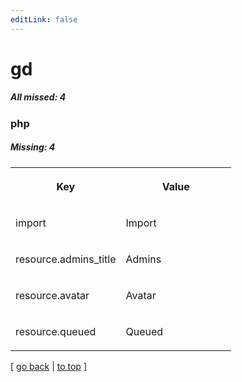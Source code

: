 ```yaml
---
editLink: false
---
```


# gd

##### All missed: 4


### php

##### Missing: 4

<table width="100%">
<tr><th width="50%">

Key

</th><th width="50%">

Value

</th></tr>
<tr><td width="50%">

import

</td><td width="50%">

Import

</td></tr>
<tr><td width="50%">

resource.admins_title

</td><td width="50%">

Admins

</td></tr>
<tr><td width="50%">

resource.avatar

</td><td width="50%">

Avatar

</td></tr>
<tr><td width="50%">

resource.queued

</td><td width="50%">

Queued

</td></tr>
</table>

[ [go back](../status.md) | [to top](#) ]

